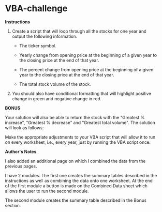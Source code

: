 # VBA-challenge

**Instructions**


1.  Create a script that will loop through all the stocks for one year and output the following information.

    *   The ticker symbol.

    *   Yearly change from opening price at the beginning of a given year to the closing price at the end of that year.

    *   The percent change from opening price at the beginning of a given year to the closing price at the end of that year.

    *   The total stock volume of the stock.


2.  You should also have conditional formatting that will highlight positive change in green and negative change in red.


**BONUS**

Your solution will also be able to return the stock with the "Greatest % increase", "Greatest % decrease" and "Greatest total volume". The solution will look as follows:

Make the appropriate adjustments to your VBA script that will allow it to run on every worksheet, i.e., every year, just by running the VBA script once.


**Author's Notes**

I also added an additional page on which I combined the data from the previous pages. 

I have 2 modules. The first one creates the summary tables described in the instructions as well as combining the data onto one worksheet.
At the end of the first module a button is made on the Combined Data sheet which allows the user to run the second module.

The second module creates the summary table described in the Bonus section. 

